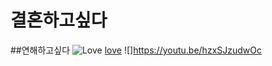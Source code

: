 # 결혼하고싶다
##연해하고싶다
![Love](http://cfs15.tistory.com/image/16/tistory/2009/02/24/21/39/49a3ea934d631)
[love](https://youtu.be/hzxSJzudwOc)
![]https://youtu.be/hzxSJzudwOc
